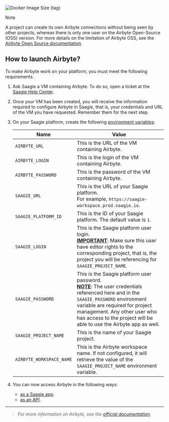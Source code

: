 ![Docker Image Size (tag)](https://img.shields.io/docker/image-size/saagie/airbyte/1.0)

> [!NOTE]
> A project can create its own Airbyte connections without being seen by other projects, whereas there is only one user on the Airbyte Open-Source (OSS) version. For more details on the limitation of Airbyte OSS, see the <a href="https://docs.airbyte.com/" target="_blank">Airbyte Open Source documentation</a>.

## How to launch Airbyte?

To make Airbyte work on your platform, you must meet the following requirements.

1. Ask Saagie a VM containing Airbyte. To do so, open a ticket at the <a href="https://support.saagie.com/hc/en-us" target="_blank">Saagie Help Center</a>.
2. Once your VM has been created, you will receive the information required to  configure Airbyte in Saagie, that is, your credentials and URL of the VM you have requested. Remember them for the next step.
3. On your Saagie platform, create the following <a href="https://docs.saagie.io/user/latest/data-team/projects-module/projects/managing-environment-variables#creating-environment-variables" target="_blank">environment variables</a>:

    | Name                     | Value                                                                                                                                                                                                                                                                                  |
    |--------------------------|----------------------------------------------------------------------------------------------------------------------------------------------------------------------------------------------------------------------------------------------------------------------------------------|
    | `AIRBYTE_URL`            | This is the URL of the VM containing Airbyte.                                                                                                                                                                                                                                          |
    | `AIRBYTE_LOGIN`          | This is the login of the VM containing Airbyte.                                                                                                                                                                                                                                        |
    | `AIRBYTE_PASSWORD`       | This is the password of the VM containing Airbyte.                                                                                                                                                                                                                                     |
    | `SAAGIE_URL`             | This is the URL of your Saagie platform. <br/>For example, `https://saagie-workspace.prod.saagie.io`.                                                                                                                                                                                  |
    | `SAAGIE_PLATFORM_ID`     | This is the ID of your Saagie platform. The default value is `1`.                                                                                                                                                                                                                      |
    | `SAAGIE_LOGIN`           | This is the Saagie platform user login.<br/> **<u>IMPORTANT</u>**: Make sure this user have editor rights to the corresponding project, that is, the project you will be referencing for `SAAGIE_PROJECT_NAME`.                                                                        |
    | `SAAGIE_PASSWORD`        | This is the Saagie platform user password.<br/> **<u>NOTE</u>**: The user credentials referenced here and in the `SAAGIE_PASSWORD` environment variable are required for project management. Any other user who has access to the project will be able to use the Airbyte app as well. |
    | `SAAGIE_PROJECT_NAME`    | This is the name of your Saagie project.                                                                                                                                                                                                                                               |
    | `AIRBYTE_WORKSPACE_NAME` | This is the Airbyte workspace name. If not configured, it will retrieve the value of the `SAAGIE_PROJECT_NAME` environment variable.                                                                                                                                                   |
4. You can now access Airbyte in the following ways:
   - <a href="https://docs.saagie.io/user/latest/how-to/airbyte/airbyte-use-as-app-in-saagie" target="_blank">as a Saagie app</a>. 
   - <a href="https://docs.saagie.io/user/latest/how-to/airbyte/airbyte-use-as-api" target="_blank">as an API</a>.

***
> _For more information on Airbyte, see the <a href="https://docs.airbyte.com/?_gl=1*12vfeg5*_gcl_au*MTMzNzE3NDY2Mi4xNzExMTE4ODQ4" target="_blank">official documentation</a>._


<!-- ## How to build the image in local?

### Using Docker Commands

To build the image in local with Docker commands, follow the steps below.

1. Navigate to the `airbyte-x.y` folder corresponding to your version, `technologies/app/airbyte/<version>`. Use the `cd` command.
2. Run the following command lines:
    ```bash
    docker build -t saagie/airbyte:<version> .
    docker push saagie/airbyte:<version>
    ```
    Where `<version>` must be replaced with the version number. -->